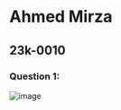 # Ahmed Mirza
## 23k-0010

### Question 1:
![image](https://github.com/ahmedmirza1234/PfFall23/assets/142867716/02a7aa60-79a7-4411-9ad2-6af633dbada8)


